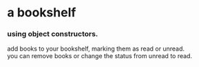 # a bookshelf
### using object constructors.

add books to your bookshelf, marking them as read or unread.  
you can remove books or change the status from unread to read.
